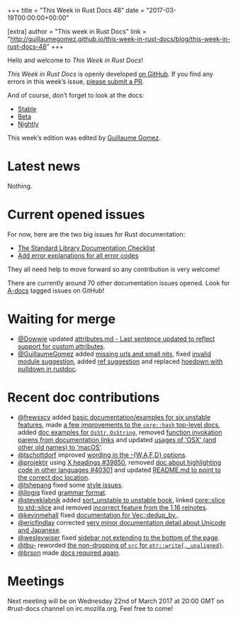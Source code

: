 +++
title = "This Week in Rust Docs 48"
date = "2017-03-19T00:00:00+00:00"

[extra]
author = "This week in Rust Docs"
link = "http://guillaumegomez.github.io/this-week-in-rust-docs/blog/this-week-in-rust-docs-48"
+++
<p>Hello and welcome to <em>This Week in Rust Docs</em>!</p>

<p><em>This Week in Rust Docs</em> is openly developed <a href="https://github.com/GuillaumeGomez/this-week-in-rust-docs">on GitHub</a>.
If you find any errors in this week’s issue, <a href="https://github.com/GuillaumeGomez/this-week-in-rust-docs/pulls">please submit a PR</a>.</p>

<p>And of course, don’t forget to look at the docs:</p>

<ul>
  <li><a href="https://doc.rust-lang.org/">Stable</a></li>
  <li><a href="https://doc.rust-lang.org/beta/">Beta</a></li>
  <li><a href="https://doc.rust-lang.org/nightly/">Nightly</a></li>
</ul>

<p>This week’s edition was edited by <a href="https://github.com/GuillaumeGomez">Guillaume Gomez</a>.</p>

<h1 id="latest-news">Latest news</h1>

<p>Nothing.</p>

<h1 id="current-opened-issues">Current opened issues</h1>

<p>For now, here are the two big issues for Rust documentation:</p>

<ul>
  <li><a href="https://github.com/rust-lang/rust/issues/29329">The Standard Library Documentation Checklist</a></li>
  <li><a href="https://github.com/rust-lang/rust/issues/32777">Add error explanations for all error codes</a></li>
</ul>

<p>They all need help to move forward so any contribution is very welcome!</p>

<p>There are currently around 70 other documentation issues opened. Look for <a href="https://github.com/rust-lang/rust/issues?q=is%3Aopen+is%3Aissue+label%3AA-docs">A-docs</a> tagged issues on GitHub!</p>

<h1 id="waiting-for-merge">Waiting for merge</h1>

<ul>
  <li><a href="https://github.com/Dowwie">@Dowwie</a> updated <a href="https://github.com/rust-lang/rust/pull/39691">attributes.md - Last sentence updated to reflect support for custom attributes</a>.</li>
  <li><a href="https://github.com/GuillaumeGomez">@GuillaumeGomez</a> added <a href="https://github.com/rust-lang/rust/pull/39513">missing urls and small nits</a>, fixed <a href="https://github.com/rust-lang/rust/pull/38255">invalid module suggestion</a>, added <a href="https://github.com/rust-lang/rust/pull/37658">ref suggestion</a> and replaced <a href="https://github.com/rust-lang/rust/pull/40338">hoedown with pulldown in rustdoc</a>.</li>
</ul>

<h1 id="recent-doc-contributions">Recent doc contributions</h1>

<ul>
  <li><a href="https://github.com/frewsxcv">@frewsxcv</a> added <a href="https://github.com/rust-lang/rust/pull/40452">basic documentation/examples for six unstable features</a>, made <a href="https://github.com/rust-lang/rust/pull/40505">a few improvements to the <code class="highlighter-rouge">core::hash</code> top-level docs</a>, added <a href="https://github.com/rust-lang/rust/pull/40458">doc examples for <code class="highlighter-rouge">OsStr</code>, <code class="highlighter-rouge">OsString</code></a>, removed <a href="https://github.com/rust-lang/rust/pull/40456">function invokation parens from documentation links</a> and updated <a href="https://github.com/rust-lang/rust/pull/40457">usages of ‘OSX’ (and other old names) to ‘macOS’</a>.</li>
  <li><a href="https://github.com/tschottdorf">@tschottdorf</a> improved <a href="https://github.com/rust-lang/rust/pull/40453">wording in the -{W,A,F,D} options</a>.</li>
  <li><a href="https://github.com/projektir">@projektir</a> using <a href="https://github.com/rust-lang/rust/pull/40496">X headings #39850</a>, removed <a href="https://github.com/rust-lang/rust/pull/40466">doc about highlighting code in other languages #40301</a> and updated <a href="https://github.com/rust-lang/rust/pull/40467">README.md to point to the correct doc location</a>.</li>
  <li><a href="https://github.com/tshepang">@tshepang</a> fixed some <a href="https://github.com/rust-lang/rust/pull/40463">style issues</a>.</li>
  <li><a href="https://github.com/llogiq">@llogiq</a> fixed <a href="https://github.com/rust-lang/rust/pull/40495">grammar format</a>.</li>
  <li><a href="https://github.com/steveklabnik">@steveklabnik</a> added <a href="https://github.com/rust-lang/rust/pull/40586">sort_unstable to unstable book</a>, linked <a href="https://github.com/rust-lang/rust/pull/40520">core::slice to std::slice</a> and removed <a href="https://github.com/rust-lang/rust/pull/40517">incorrect feature from the 1.16 relnotes</a>.</li>
  <li><a href="https://github.com/kevinmehall">@kevinmehall</a> fixed <a href="https://github.com/rust-lang/rust/pull/40536">documentation for Vec::dedup_by.</a>.</li>
  <li><a href="https://github.com/ericfindlay">@ericfindlay</a> corrected <a href="https://github.com/rust-lang/rust/pull/40499">very minor documentation detail about Unicode and Japanese</a>.</li>
  <li><a href="https://github.com/wesleywiser">@wesleywiser</a> fixed <a href="https://github.com/rust-lang/rust/pull/40497">sidebar not extending to the bottom of the page</a>.</li>
  <li><a href="https://github.com/tbu-">@tbu-</a> reworded <a href="https://github.com/rust-lang/rust/pull/40387">the non-dropping of <code class="highlighter-rouge">src</code> for <code class="highlighter-rouge">ptr::write{,_unaligned}</code></a>.</li>
  <li><a href="https://github.com/brson">@brson</a> made <a href="https://github.com/rust-lang/rust/pull/40526">docs required again</a>.</li>
</ul>

<h1 id="meetings">Meetings</h1>

<p>Next meeting will be on Wednesday 22nd of March 2017 at 20:00 GMT on #rust-docs channel on irc.mozilla.org. Feel free to come!</p>